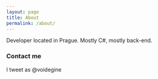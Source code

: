 ```yaml
---
layout: page
title: About
permalink: /about/
---
```


Developer located in Prague.
Mostly C#, mostly back-end.

### Contact me

I tweet as @voidegine
